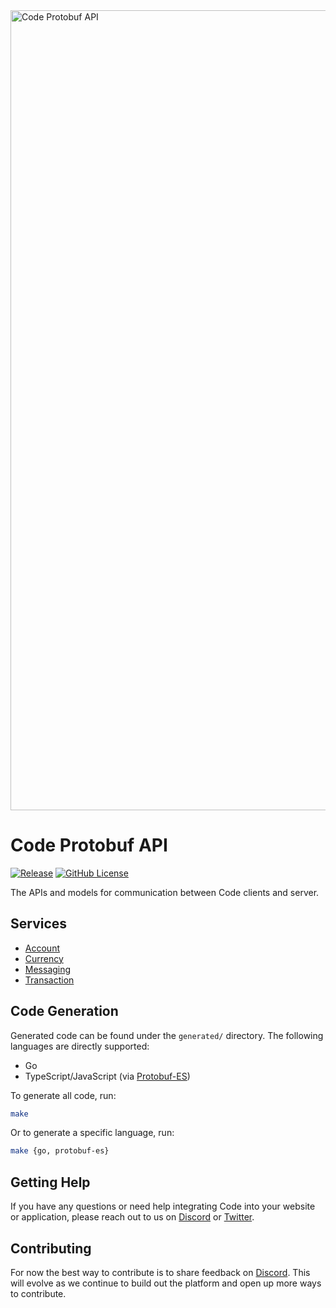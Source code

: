 <img width="1280" alt="Code Protobuf API" src="https://github.com/code-payments/code-protobuf-api/assets/5760385/e43106cd-4c50-4dfa-954f-a936290b8b86">

# Code Protobuf API

[![Release](https://img.shields.io/github/v/release/code-payments/code-protobuf-api.svg)](https://github.com/code-payments/code-protobuf-api/releases/latest)
[![GitHub License](https://img.shields.io/badge/license-MIT-lightgrey.svg?style=flat)](https://github.com/code-payments/code-protobuf-api/blob/main/LICENSE.md)

The APIs and models for communication between Code clients and server.

## Services

- [Account](https://github.com/code-payments/code-protobuf-api/blob/main/proto/account/v1/account_service.proto)
- [Currency](https://github.com/code-payments/code-protobuf-api/blob/main/proto/currency/v1/currency_service.proto)
- [Messaging](https://github.com/code-payments/code-protobuf-api/blob/main/proto/messaging/v1/messaging_service.proto)
- [Transaction](https://github.com/code-payments/code-protobuf-api/blob/main/proto/transaction/v2/transaction_service.proto)

## Code Generation

Generated code can be found under the `generated/` directory. The following languages are directly supported:
- Go
- TypeScript/JavaScript (via [Protobuf-ES](https://github.com/bufbuild/protobuf-es))

To generate all code, run:

```bash
make
```

Or to generate a specific language, run:

```bash
make {go, protobuf-es}
```

## Getting Help

If you have any questions or need help integrating Code into your website or application, please reach out to us on [Discord](https://discord.gg/T8Tpj8DBFp) or [Twitter](https://twitter.com/getcode).

##  Contributing

For now the best way to contribute is to share feedback on [Discord](https://discord.gg/T8Tpj8DBFp). This will evolve as we continue to build out the platform and open up more ways to contribute.
